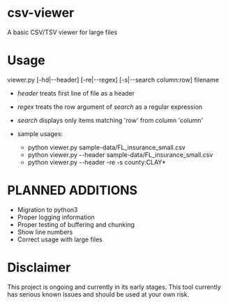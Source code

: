 # csv-viewer
A basic CSV/TSV viewer for large files

# Usage

viewer.py \[-hd|--header\] \[-re|--regex\] \[-s|--search column:row\] filename

* *header* treats first line of file as a header
* *regex* treats the row argument of *search* as a regular expression
* *search* displays only items matching 'row' from column 'column'

* sample usages: 
    * python viewer.py sample-data/FL\_insurance\_small.csv
    * python viewer.py --header sample-data/FL\_insurance\_small.csv
    * python viewer.py --header -re -s county:CLAY*


# PLANNED ADDITIONS

* Migration to python3
* Proper logging information
* Proper testing of buffering and chunking
* Show line numbers
* Correct usage with large files


# Disclaimer

This project is ongoing and currently in its early stages.
This tool currently has serious known issues and should be used at your own risk.
